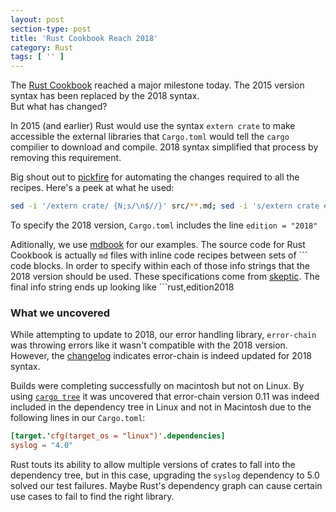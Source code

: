 ```yaml
---
layout: post
section-type: post
title: 'Rust Cookbook Reach 2018'
category: Rust
tags: [ '' ]
---
```


The [Rust Cookbook] reached a major milestone today.  The 2015 
version syntax has been replaced by the 2018 syntax.  
But what has changed?

In 2015 (and earlier) Rust would use the syntax `extern crate` to
make accessible the external libraries that `Cargo.toml` would
tell the `cargo` compilier to download and compile.  2018 syntax
simplified that process by removing this requirement.

Big shout out to [pickfire] for automating the changes required
to all the recipes.  Here's a peek at what he used:
```bash
sed -i '/extern crate/ {N;s/\n$//}' src/**.md; sed -i 's/extern crate error_chain;/use error_chain::error_chain;/; s/extern crate lazy_static;/use lazy_static::lazy_static;/; s/extern crate bitflags;/use bitflags::bitflags;/; s/extern crate serde_json;/ use serde_json::json;/; s/extern crate serde_derive;/use serde::{Serialize, Deserialize};/; /macro_use/d; /extern crate/ d; s/```rust/```rust,edition2018/; s/bail!/error_chain::&/; s/\(debug\|info\|warn\|error\)!/log::&/;' src/**.md
```

To specify the 2018 version, `Cargo.toml` includes the line
`edition = "2018"`

Aditionally, we use [mdbook] for our examples.  The source code
for Rust Cookbook is actually `md` files with inline code recipes
between sets of \`\`\` code blocks.  In order to specify within
each of those info strings that the 2018 version should be used.
These specifications come from [skeptic].  The final info string
ends up looking like \`\`\`rust,edition2018

### What we uncovered

While attempting to update to 2018, our error handling library,
`error-chain` was throwing errors like it wasn't compatible with
the 2018 version.  However, the [changelog] indicates error-chain
is indeed updated for 2018 syntax.  

Builds were completing successfully on macintosh but not on
Linux.  By using [`cargo tree`] it was uncovered that
error-chain version 0.11 was indeed included in the dependency
tree in Linux and not in Macintosh due to the following lines
in our `Cargo.toml`:

```toml
[target.'cfg(target_os = "linux")'.dependencies]
syslog = "4.0"
```

Rust touts its ability to allow multiple versions of crates
to fall into the dependency tree, but in this case, upgrading
the `syslog` dependency to 5.0 solved our test failures.  Maybe
Rust's dependency graph can cause certain use cases to fail
to find the right library.

[Rust Cookbook]: https://rust-lang-nursery.github.io/rust-cookbook/
[pickfire]: https://github.com/pickfire
[mdbook]: https://github.com/rust-lang/mdBook
[skeptic]: https://github.com/budziq/rust-skeptic
[changelog]: https://github.com/rust-lang-nursery/error-chain/blob/master/CHANGELOG.md
[`cargo tree`]: https://github.com/sfackler/cargo-tree